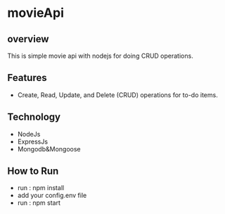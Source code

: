# movieApi
## overview
This is simple movie api with nodejs for doing CRUD operations.

## Features
  * Create, Read, Update, and Delete (CRUD) operations for to-do items.

## Technology
  * NodeJs
  * ExpressJs
  * Mongodb&Mongoose
  
## How to Run 
 * run : npm install
 * add your config.env file
 * run : npm start




